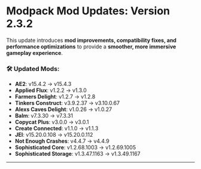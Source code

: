 # **Modpack Mod Updates**: Version 2.3.2 

This update introduces **mod improvements, compatibility fixes, and performance optimizations** to provide a **smoother, more immersive gameplay experience**.  
### 🛠 **Updated Mods:**
- **AE2**: v15.4.2 → v15.4.3  
- **Applied Flux**: v1.2.2 → v1.3.0
- **Farmers Delight**: v1.2.7 → v1.2.8
- **Tinkers Construct**: v3.9.2.37 → v3.10.0.67
- **Alexs Caves Delight**: v1.0.26 → v1.0.27
- **Balm**: v7.3.30 → v7.3.31
- **Copycat Plus**: v3.0.0 → v3.0.1
- **Create Connected**: v1.1.0 → v1.1.3
- **JEI**: v15.20.0.108 → v15.20.0.112
- **Not Enough Crashes**: v4.4.7 → v4.4.9
- **Sophisticated Core**: v1.2.68.1003 → v1.2.69.1005
- **Sophisticated Storage**: v1.3.47.1163 → v1.3.49.1167
---
